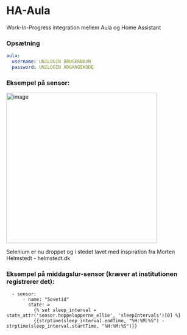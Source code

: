 # HA-Aula

Work-In-Progress integration mellem Aula og Home Assistant

### Opsætning

```yaml
aula:
  username: UNILOGIN BRUGERNAVN
  password: UNILOGIN ADGANGSKODE
```

### Eksempel på sensor: 

<img width="395" alt="image" src="https://user-images.githubusercontent.com/5902488/119724332-e013b500-be6e-11eb-9529-afd4d4601123.png">


Selenium er nu droppet og i stedet lavet med inspiration fra Morten Helmstedt - helmstedt.dk


### Eksempel på middagslur-sensor (kræver at institutionen registrerer det):
```template:
  - sensor:
      - name: "Sovetid"
        state: >    
          {% set sleep_interval = state_attr('sensor.hoppelopperne_ellie', 'sleepIntervals')[0] %}
          {{strptime(sleep_interval.endTime, "%H:%M:%S") - strptime(sleep_interval.startTime, "%H:%M:%S")}}
```
